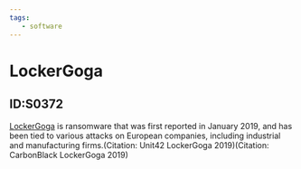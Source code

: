 ```yaml
---
tags:
   - software
---
```

# LockerGoga
## ID:S0372
[LockerGoga](/mitre/software/S0372) is ransomware that was first reported in January 2019, and has been tied to various attacks on European companies, including industrial and manufacturing firms.(Citation: Unit42 LockerGoga 2019)(Citation: CarbonBlack LockerGoga 2019)
